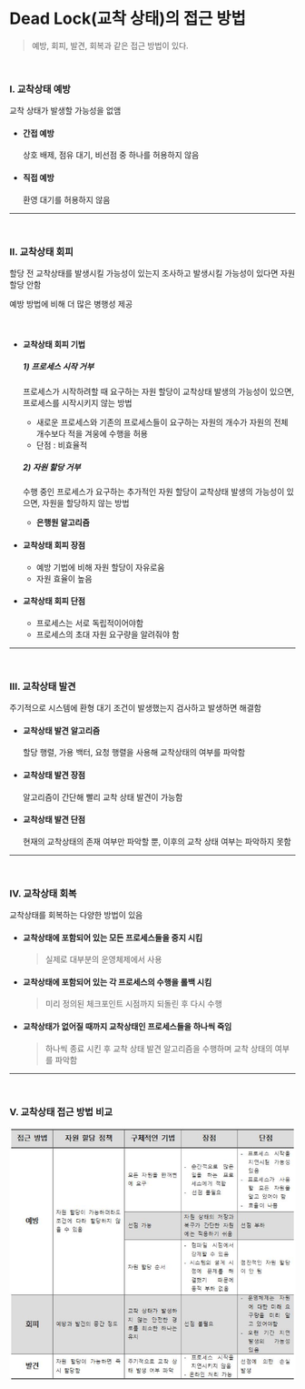 # Dead Lock(교착 상태)의 접근 방법

> 예방, 회피, 발견, 회복과 같은 접근 방법이 있다.

</br>

### Ⅰ. 교착상태 예방

교착 상태가 발생할 가능성을 없앰

* #### 간접 예방

  상호 배제, 점유 대기, 비선점 중 하나를 허용하지 않음

* #### 직접 예방 

  환영 대기를 허용하지 않음

------

</br>

### Ⅱ. 교착상태 회피

할당 전 교착상태를 발생시킬 가능성이 있는지 조사하고 발생시킬 가능성이 있다면 자원 할당 안함

예방 방법에 비해 더 많은 병행성 제공

</br>

* #### 교착상태 회피 기법

  ##### 1) 프로세스 시작 거부

  프로세스가 시작하려할 때 요구하는 자원 할당이 교착상태 발생의 가능성이 있으면, 프로세스를 시작시키지 않는 방법

  - 새로운 프로세스와 기존의 프로세스들이 요구하는 자원의 개수가 자원의 전체 개수보다 적을 겨웅에 수행을 허용
  - 단점 : 비효율적

  ##### 2) 자원 할당 거부

  수행 중인 프로세스가 요구하는 추가적인 자원 할당이 교착상태 발생의 가능성이 있으면, 자원을 할당하지 않는 방법

  - **은행원 알고리즘**

* #### 교착상태 회피 장점

  - 예방 기법에 비해 자원 할당이 자유로움
  - 자원 효율이 높음

* #### 교착상태 회피 단점

  - 프로세스는 서로 독립적이어야함
  - 프로세스의 초대 자원 요구량을 알려줘야 함

------

</br>

### Ⅲ. 교착상태 발견

주기적으로 시스템에 환형 대기 조건이 발생했는지 검사하고 발생하면 해결함

- #### 교착상태 발견 알고리즘

  할당 행렬, 가용 백터, 요청 행렬을 사용해 교착상태의 여부를 파악함

- #### 교착상태 발견 장점 

  알고리즘이 간단해 빨리 교착 상태 발견이 가능함

- #### 교착상태 발견 단점

  현재의 교착상태의 존재 여부만 파악할 뿐, 이후의 교착 상태 여부는 파악하지 못함

------

</br>

### Ⅳ. 교착상태 회복

교착상태를 회복하는 다양한 방법이 있음

- #### 교착상태에 포함되어 있는 모든 프로세스들을 중지 시킴

  > 실제로 대부분의 운영체제에서 사용

- #### 교착상태에 포함되어 있는 각 프로세스의 수행을 롤백 시킴

  >  미리 정의된 체크포인트 시점까지 되돌린 후 다시 수행

- #### 교착상태가 없어질 때까지 교착상태인 프로세스들을 하나씩 죽임

  >  하나씩 종료 시킨 후 교착 상태 발견 알고리즘을 수행하며 교착 상태의 여부를 파악함 

------

</br>

### Ⅴ. 교착상태 접근 방법 비교

![](./image/deadlock.JPG)

